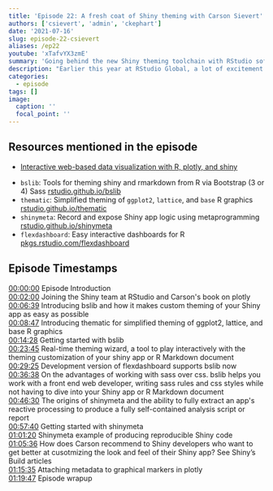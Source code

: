 ```yaml
---
title: 'Episode 22: A fresh coat of Shiny theming with Carson Sievert'
authors: ['csievert', 'admin', 'ckephart']
date: '2021-07-16'
slug: episode-22-csievert
aliases: /ep22
youtube: 'xTafvYX3zmE' 
summary: 'Going behind the new Shiny theming toolchain with RStudio software engineer Carson Sievert!'
description: "Earlier this year at RStudio Global, a lot of excitement among the Shiny enthusiasts centered on the brand new bslib and thematic packages for radically changing the style of typical Shiny app user interfaces. I am thrilled to get the inside story on this amazing development with the brilliant author, RStudio software engineer Carson Sievert! In this episode you will hear Carson\'s recommendations on getting started with bslib for both Shiny applications and even R-Markdown documents, why SASS (no, not that one) rules empower a Shiny developer to make sweeping changes in CSS, as well as the major milestone release of shinymeta, a package that directly addresses a huge need for traceable and reproducible analyses from Shiny apps in many industries such as life sciences. I hope you enjoy this episode and don\'t forget to subscribe to our channel so you can be first to know when future episodes are available!"
categories:
  - episode
tags: []
image:
  caption: ''
  focal_point: ''
---
```


## Resources mentioned in the episode

- [Interactive web-based data visualization with R, plotly, and shiny](https://plotly-r.com)
* `bslib`: Tools for theming shiny and rmarkdown from R via Bootstrap (3 or 4) Sass [rstudio.github.io/bslib](https://rstudio.github.io/bslib)
* `thematic`: Simplified theming of `ggplot2`, `lattice`, and `base` R graphics [rstudio.github.io/thematic](https://rstudio.github.io/thematic)
* `shinymeta`: Record and expose Shiny app logic using metaprogramming [rstudio.github.io/shinymeta](https://rstudio.github.io/shinymeta)
* `flexdashboard`: Easy interactive dashboards for R [pkgs.rstudio.com/flexdashboard](https://pkgs.rstudio.com/flexdashboard)

## Episode Timestamps

[00:00:00](https://youtube.com/watch?v=xTafvYX3zmE&t=0s) Episode Introduction <br> 
[00:02:00](https://youtube.com/watch?v=xTafvYX3zmE&t=120s) Joining the Shiny team at RStudio and Carson's book on plotly <br> 
[00:06:39](https://youtube.com/watch?v=xTafvYX3zmE&t=399s) Introducing bslib and how it makes custom theming of your Shiny app as easy as possible <br> 
[00:08:47](https://youtube.com/watch?v=xTafvYX3zmE&t=527s) Introducing thematic for simplified theming of ggplot2, lattice, and base R graphics <br> 
[00:14:28](https://youtube.com/watch?v=xTafvYX3zmE&t=868s) Getting started with bslib <br> 
[00:23:45](https://youtube.com/watch?v=xTafvYX3zmE&t=1425s) Real-time theming wizard, a tool to play interactively with the theming customization of your shiny app or R Markdown document <br> 
[00:29:25](https://youtube.com/watch?v=xTafvYX3zmE&t=1765s) Development version of flexdashboard supports bslib now <br> 
[00:36:38](https://youtube.com/watch?v=xTafvYX3zmE&t=2198s) On the advantages of working with sass over css. bslib helps you work with a front end web developer, writing sass rules and css styles while not having to dive into your Shiny app or R Markdown document <br> 
[00:46:30](https://youtube.com/watch?v=xTafvYX3zmE&t=2790s) The origins of shinymeta and the ability to fully extract an app's reactive processing to produce a fully self-contained analysis script or report <br> 
[00:57:40](https://youtube.com/watch?v=xTafvYX3zmE&t=3460s) Getting started with shinymeta <br> 
[01:01:20](https://youtube.com/watch?v=xTafvYX3zmE&t=3680s) Shinymeta example of producing reproducible Shiny code <br> 
[01:05:36](https://youtube.com/watch?v=xTafvYX3zmE&t=3936s) How does Carson recommend to Shiny developers who want to get better at cusotmizing the look and feel of their Shiny app? See Shiny’s Build articles <br> 
[01:15:35](https://youtube.com/watch?v=xTafvYX3zmE&t=4535s) Attaching metadata to graphical markers in plotly <br> 
[01:19:47](https://youtube.com/watch?v=xTafvYX3zmE&t=4787s) Episode wrapup
